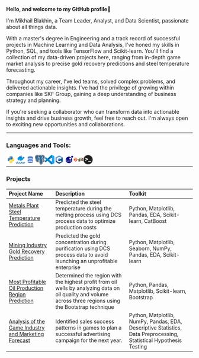 **Hello, and welcome to my GitHub profile👋**

I'm Mikhail Blakhin, a Team Leader, Analyst, and Data Scientist, passionate about all things data. 

With a master's degree in Engineering and a track record of successful projects in Machine Learning and Data Analysis, I've honed my skills in Python, SQL, and tools like TensorFlow and Scikit-learn. You'll find a collection of my data-driven projects here, ranging from in-depth game market analysis to precise gold recovery predictions and steel temperature forecasting.

Throughout my career, I've led teams, solved complex problems, and delivered actionable insights. I've had the privilege of growing within companies like SKF Group, gaining a deep understanding of business strategy and planning.

If you're seeking a collaborator who can transform data into actionable insights and drive business growth, feel free to reach out. I'm always open to exciting new opportunities and collaborations.

---

### Languages and Tools:
<img align="left" alt="Python" width="26px" src="https://raw.githubusercontent.com/github/explore/80688e429a7d4ef2fca1e82350fe8e3517d3494d/topics/python/python.png" />
<img align="left" alt="Docker" width="26px" src="https://raw.githubusercontent.com/github/explore/80688e429a7d4ef2fca1e82350fe8e3517d3494d/topics/docker/docker.png" />
<img align="left" alt="SQL" width="26px" src="https://raw.githubusercontent.com/github/explore/80688e429a7d4ef2fca1e82350fe8e3517d3494d/topics/sql/sql.png" />
<img align="left" alt="PostgreSQL" width="26px" src="https://raw.githubusercontent.com/github/explore/80688e429a7d4ef2fca1e82350fe8e3517d3494d/topics/postgresql/postgresql.png" />
<img align="left" alt="Visual Studio Code" width="26px" src="https://raw.githubusercontent.com/github/explore/80688e429a7d4ef2fca1e82350fe8e3517d3494d/topics/visual-studio-code/visual-studio-code.png" /> 
<img align="left" alt="C" width="26px" src="https://raw.githubusercontent.com/github/explore/80688e429a7d4ef2fca1e82350fe8e3517d3494d/topics/c/c.png" />
<img align="left" alt="Lua" width="26px" src="https://raw.githubusercontent.com/github/explore/80688e429a7d4ef2fca1e82350fe8e3517d3494d/topics/lua/lua.png" />
<img align="left" alt="Git" width="26px" src="https://raw.githubusercontent.com/github/explore/80688e429a7d4ef2fca1e82350fe8e3517d3494d/topics/git/git.png" />
<img align="left" alt="Terminal" width="26px" src="https://raw.githubusercontent.com/github/explore/80688e429a7d4ef2fca1e82350fe8e3517d3494d/topics/terminal/terminal.png" />
<!--
<img align="left" alt="codeSTACKr's Github Stats" src="https://github-readme-stats.vercel.app/api?username=dsintheocean&show_icons=true&hide_border=true" />
[![Top Langs](https://github-readme-stats.vercel.app/api/top-langs/?username=opa-oz&hide=jupyter,css,scss,html,c,makefile,dockerfile,shell,cmake)](https://github.com/anuraghazra/github-readme-stats)
-->

<br/>

---
### Projects

| Project Name | Description | Toolkit | 
| :---------------------- | :---------------------- | :---------------------- |
| [Metals Plant Steel Temperature Prediction](https://github.com/dsintheocean/steel-temperature-prediction) | Predicted the steel temperature during the melting process using DCS process data  to optimize production costs | Python, Matplotlib, Pandas, EDA, Scikit-learn, CatBoost |
| [Mining Industry Gold Recovery Prediction](https://github.com/dsintheocean/gold-recovery-prediction) | Predicted the gold concentration during purification using DCS process data to avoid launching an unprofitable enterprise| Python, Matplotlib, Seaborn, NumPy, Pandas, EDA, Scikit-learn |
| [Most Profitable Oil Production Region Prediction](https://github.com/dsintheocean/profitability-prediction) | Determined the region with the highest profit from oil wells by analyzing data on oil quality and volume across three regions using the Bootstrap technique | Python, Pandas, Matplotlib, Scikit-learn, Bootstrap |
| [Analysis of the Game Industry and Marketing Forecast](https://github.com/dsintheocean/game-market-analysis) | Identified sales success patterns in games to plan a successful advertising campaign for the next year. | Python, Matplotlib, NumPy, Pandas, EDA, Descriptive Statistics, Data Preprocessing, Statistical Hypothesis Testing |

